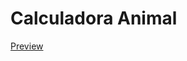 # Calculadora Animal

[Preview](https://htmlpreview.github.io/?https://github.com/caiowbarros/Calculadora-Animal/blob/main/index.html)

